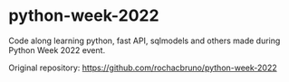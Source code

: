 # python-week-2022
Code along learning python, fast API, sqlmodels and others made during Python Week 2022 event.

Original repository: https://github.com/rochacbruno/python-week-2022